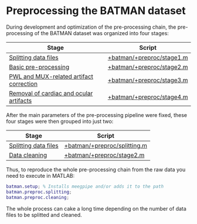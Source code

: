 Preprocessing the BATMAN dataset
======

During development and optimization of the pre-processing chain, the 
pre-processing of the BATMAN dataset was organized into four stages: 

Stage                                             | Script
------------------------------------------------- | -------------
[Splitting data files][stage1]                    | [+batman/+preproc/stage1.m][stage1]
[Basic pre-processing][stage2]                    | [+batman/+preproc/stage2.m][stage2]
[PWL and MUX-related artifact correction][stage3] | [+batman/+preproc/stage3.m][stage3]
[Removal of cardiac and ocular artifacts][stage4] | [+batman/+preproc/stage4.m][stage4]

After the main parameters of the pre-processing pipeline were fixed, these
four stages were then grouped into just two:

Stage                                             | Script
------------------------------------------------- | -------------
[Splitting data files][splitting]                 | [+batman/+preproc/splitting.m][splitting]
[Data cleaning][cleaning]                         | [+batman/+preproc/stage2.m][cleaning]

Thus, to reproduce the whole pre-processing chain from the raw data you 
need to execute in MATLAB:

````matlab
batman.setup; % Installs meegpipe and/or adds it to the path
batman.preproc.splitting;
batman.preproc.cleaning;
````

The whole process can cake a long time depending on the number of data
 files to be splitted and cleaned. 

[stage1]: ./stage1.md
[stage2]: ./stage2.md
[stage3]: ./stage3.md
[stage4]: ./stage4.md
[splitting]: ./splitting.m
[cleaning]: ./cleaning.m


